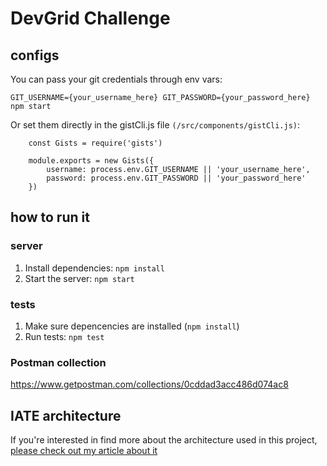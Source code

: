 # DevGrid Challenge

## configs
You can pass your git credentials through env vars:

```GIT_USERNAME={your_username_here} GIT_PASSWORD={your_password_here} npm start```

Or set them directly in the gistCli.js file `(/src/components/gistCli.js)`:

```
    const Gists = require('gists')

    module.exports = new Gists({
        username: process.env.GIT_USERNAME || 'your_username_here',
        password: process.env.GIT_PASSWORD || 'your_password_here'
    })
```

## how to run it

### server
1. Install dependencies: `npm install`
2. Start the server: `npm start`

### tests
1. Make sure depencencies are installed (`npm install`)
2. Run tests: `npm test`

### Postman collection
https://www.getpostman.com/collections/0cddad3acc486d074ac8

## IATE architecture
If you're interested in find more about the architecture used in this project, [please check out my article about it](https://www.linkedin.com/pulse/iate-yet-another-clean-architecture-andré-feijó-meirelles)

